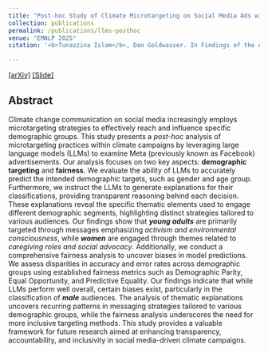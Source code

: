 ```yaml
---
title: "Post-hoc Study of Climate Microtargeting on Social Media Ads with LLMs: Thematic Insights and Fairness Evaluation"
collection: publications
permalink: /publications/llms-posthoc
venue: "EMNLP 2025"
citation: '<b>Tunazzina Islam</b>, Dan Goldwasser. In Findings of the Association for Computational Linguistics: EMNLP 2025.'

---
```

[[arXiv]](https://arxiv.org/pdf/2410.05401) [[Slide]](https://tunazislam.github.io/files/PosthocClimateLLM.pdf)


## Abstract
Climate change communication on social media increasingly employs microtargeting strategies to effectively reach and influence specific demographic groups. This study presents a *post-hoc* analysis of microtargeting practices within climate campaigns by leveraging large language models (LLMs) to examine Meta (previously known as Facebook) advertisements. Our analysis focuses on two key aspects: **demographic targeting** and **fairness**. We evaluate the ability of LLMs to accurately predict the intended demographic targets, such as gender and age group. Furthermore, we instruct the LLMs to generate explanations for their classifications, providing transparent reasoning behind each decision. These explanations reveal the specific thematic elements used to engage different demographic segments, highlighting distinct strategies tailored to various audiences. Our findings show that ***young adults*** are primarily targeted through messages emphasizing *activism and environmental consciousness*, while ***women*** are engaged through themes related to *caregiving roles and social advocacy*. Additionally, we conduct a comprehensive fairness analysis to uncover biases in model predictions. We assess disparities in accuracy and error rates across demographic groups using established fairness metrics such as Demographic Parity, Equal Opportunity, and Predictive Equality. Our findings indicate that while LLMs perform well overall, certain biases exist, particularly in the classification of ***male*** audiences. The analysis of thematic explanations uncovers recurring patterns in messaging strategies tailored to various demographic groups, while the fairness analysis underscores the need for more inclusive targeting methods. This study provides a valuable framework for future research aimed at enhancing transparency, accountability, and inclusivity in social media-driven climate campaigns.
